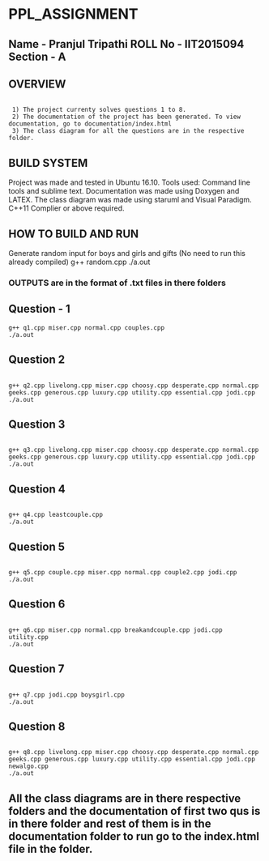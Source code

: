 
# PPL_ASSIGNMENT

## Name - Pranjul Tripathi ROLL No - IIT2015094 Section - A

## OVERVIEW
```

 1) The project currenty solves questions 1 to 8.  
 2) The documentation of the project has been generated. To view documentation, go to documentation/index.html  
 3) The class diagram for all the questions are in the respective folder.
```
## BUILD SYSTEM

Project was made and tested in Ubuntu 16.10. Tools used: Command line tools and sublime text. Documentation was made using Doxygen and LATEX. The class diagram was made using staruml and Visual Paradigm. C++11 Complier or above required.


## HOW TO BUILD AND RUN

Generate random input for boys and girls and gifts
(No need to run this already compiled)
g++ random.cpp
./a.out


### OUTPUTS are in the format of .txt files in there folders 


## Question - 1
```
g++ q1.cpp miser.cpp normal.cpp couples.cpp
./a.out
```

## Question 2
```

g++ q2.cpp livelong.cpp miser.cpp choosy.cpp desperate.cpp normal.cpp geeks.cpp generous.cpp luxury.cpp utility.cpp essential.cpp jodi.cpp 
./a.out
```
## Question 3
```

g++ q3.cpp livelong.cpp miser.cpp choosy.cpp desperate.cpp normal.cpp geeks.cpp generous.cpp luxury.cpp utility.cpp essential.cpp jodi.cpp
./a.out
```
## Question 4
```

g++ q4.cpp leastcouple.cpp 
./a.out
```
## Question 5
```

g++ q5.cpp couple.cpp miser.cpp normal.cpp couple2.cpp jodi.cpp
./a.out
```
## Question 6
```

g++ q6.cpp miser.cpp normal.cpp breakandcouple.cpp jodi.cpp utility.cpp
./a.out
```
## Question 7
```

g++ q7.cpp jodi.cpp boysgirl.cpp
./a.out
```
## Question 8
```

g++ q8.cpp livelong.cpp miser.cpp choosy.cpp desperate.cpp normal.cpp geeks.cpp generous.cpp luxury.cpp utility.cpp essential.cpp jodi.cpp newalgo.cpp
./a.out
```
## All the class diagrams are in there respective folders and the documentation of first two qus is in there folder and rest of them is in the documentation folder to run go to the index.html file in the folder.
